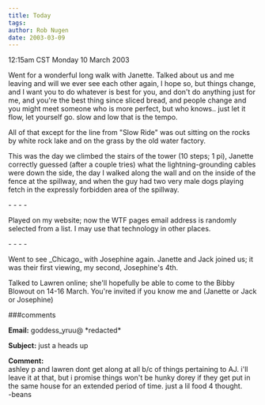 ```yaml
---
title: Today
tags: 
author: Rob Nugen
date: 2003-03-09
---
```


<p class=date>12:15am CST Monday 10 March 2003</p>

<p>Went for a wonderful long walk with Janette.  Talked about us and
me leaving and will we ever see each other again, I hope so, but
things change, and I want you to do whatever is best for you, and
don't do anything just for me, and you're the best thing since sliced
bread, and people change and you might meet someone who is more
perfect, but who knows.. just let it flow, let yourself go.  slow and
low that is the tempo.</p>

<p>All of that except for the line from "Slow Ride" was out sitting on
the rocks by white rock lake and on the grass by the old water factory.</p>

<p>This was the day we climbed the stairs of the tower (10 steps; 1
pi), Janette correctly guessed (after a couple tries) what the
lightning-grounding cables were down the side, the day I walked along
the wall and on the inside of the fence at the spillway, and when the
guy had two very male dogs playing fetch in the expressly forbidden
area of the spillway.</p>

<p>- - - -</p>

<p>Played on my website; now the WTF pages email address is randomly
selected from a list.  I may use that technology in other places.</p>

<p>- - - -</p>

<p>Went to see _Chicago_ with Josephine again.  Janette and Jack
joined us; it was their first viewing, my second, Josephine's 4th.</p>

<p>Talked to Lawren online; she'll hopefully be able to come to the
Bibby Blowout on 14-16 March.  You're invited if you know me and
(Janette or Jack or Josephine)</p>

###comments

<p><b>Email:</b> goddess_yruu@ *redacted*

<p><b>Subject:</b> just a heads up

<p><b>Comment:</b>
<br>ashley p and lawren dont get along at all b/c of things pertaining to AJ. i'll leave it at that, but i promise things won't be hunky dorey if they get put in the same house for an extended period of time. just a lil food 4 thought.<br>
-beans
